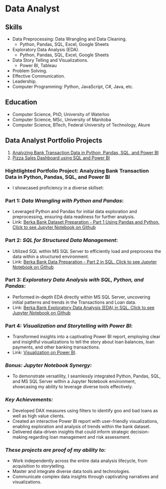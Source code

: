 # Data Analyst

## Skills
 * Data Preprocessing: Data Wrangling and Data Cleaning.
    - Python, Pandas, SQL, Excel, Google Sheets
 * Exploratory Data Analysis (EDA).
   - Python, Pandas, SQL, Excel, Google Sheets
 * Data Story Telling and Visualizations.
   - Power BI, Tableau
 * Problem Solving.
 * Effective Communication.
 * Leadership.
 * Computer Programming: Python, JavaScript, C#, Java, etc.

## Education
 * Computer Science, PhD, University of Waterloo
 * Computer Science, MSc, University of Manitoba
 * Computer Science, BTech, Federal University of Technology, Akure

## Data Analyst Portfolio Projects
1. [Analyzing Bank Transaction Data in Python, Pandas, SQL, and Power BI](https://app.powerbi.com/view?r=eyJrIjoiMDM4ZGIzNTgtZjViOS00YTcyLTk3ZjktMzU4MDkwNzU2MjA2IiwidCI6ImJkZTY4MjEzLTdhZDgtNDQyMS1iODdhLTE1YTkyYzk5M2Y1YyJ9)
2. [Pizza Sales Dashboard using SQL and Power BI](https://app.powerbi.com/view?r=eyJrIjoiMTAwOTE5OGQtNTMwZC00MjJjLTg0M2YtODZjYjFiZjI3MTNmIiwidCI6ImJkZTY4MjEzLTdhZDgtNDQyMS1iODdhLTE1YTkyYzk5M2Y1YyJ9)

### Hightlighted Portfolio Project: Analyzing Bank Transaction Data in Python, Pandas, SQL, and Power BI
 * I showcased proficiency in a diverse skillset:

### Part 1: *Data Wrangling with Python and Pandas*:
  * Leveraged Python and Pandas for initial data exploration and preprocessing, ensuring data readiness for further analysis.
  * Link: [Berka Bank Dataset Preparation - Part 1 Using Pandas and Python. Click to see Jupyter Notebook on Github](https://github.com/drjohnakinyemi/bank-customers-data-analysis-and-insights/blob/main/jupyter-notebooks/Berka%20Bank%20Data%20Preparation%20-%20Part%201%20in%20Pandas%20and%20Python.ipynb)

### Part 2: *SQL for Structured Data Management*:
  * Utilized SQL within MS SQL Server to efficiently load and preprocess the data within a structured environment.
  * Link: [Berka Bank Data Preparation - Part 2 in SQL. Click to see Jupyter Notebook on Github](https://github.com/drjohnakinyemi/bank-customers-data-analysis-and-insights/blob/main/jupyter-notebooks/Berka%20Bank%20Data%20Preparation%20-%20Part%202%20in%20SQL.ipynb)

### Part 3: *Exploratory Data Analysis with SQL, Python, and Pandas*:
  * Performed in-depth EDA directly within MS SQL Server, uncovering initial patterns and trends in the Transactions and Loan data.
  * Link: [Berka Bank Exploratory Data Analysis (EDA) in SQL. Click to see Jupyter Notebook on Github](https://github.com/drjohnakinyemi/bank-customers-data-analysis-and-insights/blob/main/jupyter-notebooks/Berka%20Bank%20Exploratory%20Data%20Analysis%20(EDA)%20in%20SQL.ipynb)

### Part 4: *Visualization and Storytelling with Power BI*:
  * Transformed insights into a captivating Power BI report, employing clear and insightful visualizations to tell the story about loan balances, loan payments, and other banking transactions.
  * Link: [Visualization on Power BI](https://app.powerbi.com/view?r=eyJrIjoiMDM4ZGIzNTgtZjViOS00YTcyLTk3ZjktMzU4MDkwNzU2MjA2IiwidCI6ImJkZTY4MjEzLTdhZDgtNDQyMS1iODdhLTE1YTkyYzk5M2Y1YyJ9).

### *Bonus: Jupyter Notebook Synergy:*

  * To demonstrate versatility, I seamlessly integrated Python, Pandas, SQL, and MS SQL Server within a Jupyter Notebook environment, showcasing my ability to leverage diverse tools effectively.

### *Key Achievements:*

  * Developed DAX measures using filters to identify goo and bad loans as well as high value clients.
  * Created an interactive Power BI report with user-friendly visualizations, enabling exploration and analysis of trends within the bank dataset.
  * Delivered data-driven insights that could inform strategic decision-making regarding loan management and risk assessment.

### *These projects are proof of my ability to:*

  * Work independently across the entire data analysis lifecycle, from acquisition to storytelling.
  * Master and integrate diverse data tools and technologies.
  * Communicate complex data insights through captivating narratives and visualizations.
